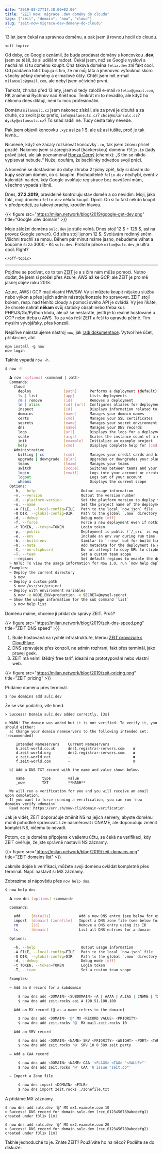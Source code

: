 ```yaml
---
date: "2019-02-27T17:38:00+02:00"
title: "ZEIT Now: migrace .dev domény do cloudu"
tags: ["zeit", "domain", "now", "cloud"]
slug: "zeit-now-migrace-dev-domeny-do-cloudu"
---
```


13 let jsem čekal na správnou doménu, a pak jsem ji rovnou hodil do cloudu.

<!--more-->

`<off-topic>`

Od doby, co Google oznámil, že bude prodávat domény s koncovkou **.dev**, jsem se těšil, že si udělám radost.
Čekal jsem, než se Google vysloví a nechá mi si tu doménu koupit. Ona taková doména `felix.dev` zní fakt cool.
Od pradávna totiž bojuju s tím, že mi můj táta a jmenovec vyfouknul skoro všechy pěkný domény a e-mailové účty.
Chtěl jsem mít e-mail `milansulc@gmail.com`, ale nebyl jsem očividně první.

Tenkrát, zhruba před 13 lety, jsem si tedy založil e-mail `rkfelix@gmail.com`, RK znamená Rychnov nad Kněžnou. Tenkrát mi to nevadilo,
ale když ho někomu dnes diktuji, není to moc profesionální.

Doménu `milansulc.cz` jsem nakonec získál, ale za prvé je dlouhá a za druhé, co zvolit jako prefix, `info@milansulc.cz`? `chci@milansulc.cz`? `dycky@milansulc.cz`?
To snad radši ne. Tudy cesta taky nevede.

Pak jsem objevil koncovku `.xyz` asi za 1 $, ale už asi tušíte, proč je tak levná...

Nicméně, když se začaly rozšiřovat koncovky `.io`, tak jsem znovu přisel pozdě. Nakonec jsem si zaregistroval {hackerskou} doménu `f3l1x.io` (tady právě jste),
ale jak poznamenal [Honza Černý](https://twitter.com/chemix_cz) (chemix): „S tím se nikdo vypisovat nebude.“ Nuže, doufám, že backlinky odvedou svoji práci.

A konečně se dostáváme do doby zhruba 2 týdny zpět, kdy si dávám do kupy seznam domén, co si koupím. Pochopitelně `felix.dev` nechybí, event v kalendáři
na den, kdy Google uvolňuje registrace bez navýšení mám, všechno vypadá slibně.

Dnes, **27.2.2019**, pravidelně kontroluju stav domén a co nevidím.
Moji, jako fakt, moji doménu `felix.dev` někdo koupil. Dprdl. On si to fakt někdo koupil v předprodeji, za takový prachy, kroutím hlavou.

{{< figure src="https://milan.network/blog/2019/google-get-dev.png" title="Google .dev domain" >}}

Moje záložní doména `sulc.dev` je stále volná. Dnes stojí 12 $ + 125 $, asi na provoz Google serverů. Od zítra stojí jenom 12 $. Svolávám rodinný sněm.
Všichni truchlí se mnou. Během pár minut máme jasno, nebudeme váhat a koupíme si za 3000,- Kč `sulc.dev`. Protože přece `milan@sulc.dev` je ultra cool. Right?

`</off-topic>`

----

Pojďme se podívat, co to ten [ZEIT](https://zeit.co/) je a s čím nám může pomoci. Nutno dodat, že jsem si prošel přes Azure, AWS až ke GCP, ale ZEIT je pro mě jasnej objev roku 2018.

Azure, AWS i GCP mají vlastní HW/SW. Vy si můžete koupit nějakou službu nebo výkon a přes jejich admin nástroje/konzole ho spravovat. ZEIT stojí bokem, resp.
nad těmito cloudy a pomocí svého API je ovládá. Vy jen říkáte, že chcete nahrát **někam** svůj statický obsah nebo třeba kus PHP/JS/Go/Python kódu, ale už se nestaráte, jestli
je to realně hostované u GCP nebo třeba u AWS. To za vás řeší ZEIT a řeší to opravdu pěkně. Tím myslím vývojářsky, přes konzoli.

Nejdříve nainstalujeme nástroj `now`, jak [radí dokumentace](https://zeit.co/docs/v2/getting-started/installation/). Vytvoříme účet, přihlásíme, atd.

```
npm install -g now
now login
```

Takhle vypadá `now -h`.

```sh
$ now -h

  𝚫 now [options] <command | path>
  Commands:
    Cloud
      deploy               [path]      Performs a deployment (default)
      ls | list            [app]       Lists deployments
      rm | remove          [id]        Removes a deployment
      ln | alias           [id] [url]  Configures aliases for deployments
      inspect              [id]        Displays information related to a deployment
      domains              [name]      Manages your domain names
      certs                [cmd]       Manages your SSL certificates
      secrets              [name]      Manages your secret environment variables
      dns                  [name]      Manages your DNS records
      logs                 [url]       Displays the logs for a deployment
      scale                [args]      Scales the instance count of a deployment
      init                 [example]   Initialize an example project
      help                 [cmd]       Displays complete help for [cmd]
    Administrative
      billing | cc         [cmd]       Manages your credit cards and billing methods
      upgrade | downgrade  [plan]      Upgrades or downgrades your plan
      teams                [team]      Manages your teams
      switch               [scope]     Switches between teams and your personal account
      login                [email]     Logs into your account or creates a new one
      logout                           Logs out of your account
      whoami                           Displays the current scope
  Options:
    -h, --help                     Output usage information
    -v, --version                  Output the version number
    -V, --platform-version         Set the platform version to deploy to
    -n, --name                     Set the project name of the deployment
    -A FILE, --local-config=FILE   Path to the local `now.json` file
    -Q DIR, --global-config=DIR    Path to the global `.now` directory
    -d, --debug                    Debug mode [off]
    -f, --force                    Force a new deployment even if nothing has changed
    -t TOKEN, --token=TOKEN        Login token
    -p, --public                   Deployment is public (`/_src` is exposed)
    -e, --env                      Include an env var during run time (e.g.: `-e KEY=value`). Can appear many times.
    -b, --build-env                Similar to `--env` but for build time only.
    -m, --meta                     Add metadata for the deployment (e.g.: `-m KEY=value`). Can appear many times.
    -C, --no-clipboard             Do not attempt to copy URL to clipboard
    -T, --team                     Set a custom team scope
    --regions                      Set default regions to enable the deployment on
  > NOTE: To view the usage information for Now 1.0, run `now help deploy-v1`
  Examples:
  – Deploy the current directory
    $ now
  – Deploy a custom path
    $ now /usr/src/project
  – Deploy with environment variables
    $ now -e NODE_ENV=production -e SECRET=@mysql-secret
  – Show the usage information for the sub command `list`
    $ now help list
```

Doménu máme, chceme ji přidat do správy ZEIT. Proč?

{{< figure src="https://milan.network/blog/2019/zeit-dns-speed.png" title="ZEIT DNS speed" >}}

1. Bude hostovaná na rychlé infrastruktuře, kterou [ZEIT provozuje s CloudFlare](https://zeit.world).
2. DNS spravujete přes konzoli, ne admin rozhraní, fakt přes terminál, jako pravej geek.
3. ZEIT má velmi štědrý free tarif, idealní na prototypování nebo vlastní web.

{{< figure src="https://milan.network/blog/2019/zeit-pricing.png" title="ZEIT pricing" >}}

Přidáme doménu přes terminál.

```
$ now domains add sulc.dev
```

Že se vše podařilo, víte hned.

```
> Success! Domain sulc.dev added correctly. [3s]

> WARN! The domain was added but it is not verified. To verify it, you should either:
  a) Change your domain nameservers to the following intended set: [recommended]

     Intended Nameservers    Current Nameservers
     b.zeit-world.co.uk      dns1.registrar-servers.com    ✘
     d.zeit-world.org        dns2.registrar-servers.com    ✘
     e.zeit-world.net        -                             ✘
     f.zeit-world.com        -                             ✘

  b) Add a DNS TXT record with the name and value shown below.

     name        type        value
     _now        TXT         **HASH**

  We will run a verification for you and you will receive an email upon completion.
  If you want to force running a verification, you can run `now domains verify <domain>`
  Read more: https://err.sh/now-cli/domain-verification
```

Jak je vidět, ZEIT doporučuje změnit NS na jejich servery, abyste doménu mohli pohodlně spravovat.
Lze nasměrovat i CNAME, ale doporučuju změnit komplet NS, ničemu to nevadí.

Potom, co je doména připojena k vašemu účtu, se čeká na verifikaci, kdy ZEIT ověřuje, že jste
správně nastavili NS záznamy.

{{< figure src="https://milan.network/blog/2019/zeit-domains.png" title="ZEIT domains list" >}}

Jakmile dojde k verifikaci, můžete svoji doménu ovládat kompletně přes terminál. Např. nastavit si MX záznamy.

Zobrazíme si nápovědu přes `now help dns`.

```sh
$ now help dns

  𝚫 now dns [options] <command>

  Commands:

    add     [details]             Add a new DNS entry (see below for examples)
    import  [domain] [zonefile]   Import a DNS zone file (see below for examples)
    rm      [id]                  Remove a DNS entry using its ID
    ls      [domain]              List all DNS entries for a domain

  Options:

    -h, --help                     Output usage information
    -A FILE, --local-config=FILE   Path to the local `now.json` file
    -Q DIR, --global-config=DIR    Path to the global `.now` directory
    -d, --debug                    Debug mode [off]
    -t TOKEN, --token=TOKEN        Login token
    -T, --team                     Set a custom team scope

  Examples:

  – Add an A record for a subdomain

      $ now dns add <DOMAIN> <SUBDOMAIN> <A | AAAA | ALIAS | CNAME | TXT>  <VALUE>
      $ now dns add zeit.rocks api A 198.51.100.100

  – Add an MX record (@ as a name refers to the domain)

      $ now dns add <DOMAIN> '@' MX <RECORD VALUE> <PRIORITY>
      $ now dns add zeit.rocks '@' MX mail.zeit.rocks 10

  – Add an SRV record

      $ now dns add <DOMAIN> <NAME> SRV <PRIORITY> <WEIGHT> <PORT> <TARGET>
      $ now dns add zeit.rocks '@' SRV 10 0 389 zeit.party

  – Add a CAA record

      $ now dns add <DOMAIN> <NAME> CAA '<FLAGS> <TAG> "<VALUE>"'
      $ now dns add zeit.rocks '@' CAA '0 issue "zeit.co"'

  – Import a Zone file

      $ now dns import <DOMAIN> <FILE>
      $ now dns import zeit.rocks ./zonefile.txt
```

A přidáme MX záznamy.

```
$ now dns add sulc.dev '@' MX mx1.example.com 10
> Success! DNS record for domain sulc.dev (rec_0123456789abcdefg1) created under f3l1x [1m]

$ now dns add sulc.dev '@' MX mx2.example.com 20
> Success! DNS record for domain sulc.dev (rec_0123456789abcdefg2) created under f3l1x [1m]
```

Takhle jednoduché to je. Znáte ZEIT? Používáte ho na něco? Podělte se do diskuze.
